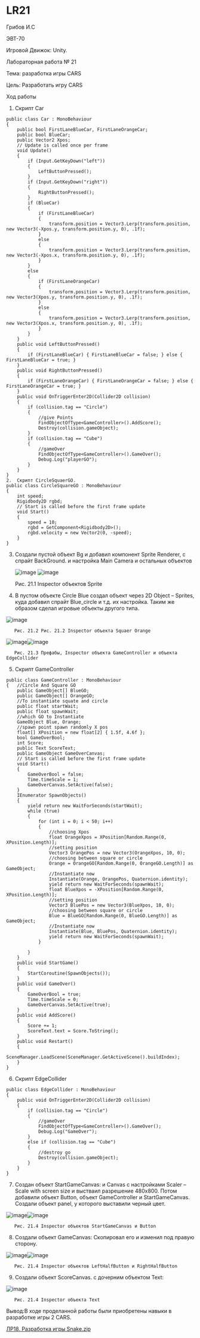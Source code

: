 # LR21
Грибов И.С

ЭВТ-70

Игровой Движок: Unity.

Лабораторная работа № 21

Тема: разработка игры CARS

Цель: Разработать игру CARS

Ход работы

1.	Скрипт Car
```
public class Car : MonoBehaviour
{
    public bool FirstLaneBlueCar, FirstLaneOrangeCar;
    public bool BlueCar;
    public Vector2 Xpos;
    // Update is called once per frame
    void Update()
    {
        if (Input.GetKeyDown("left"))
        {
            LeftButtonPressed();
        }
        if (Input.GetKeyDown("right"))
        {
            RightButtonPressed();
        }
        if (BlueCar)
        {
            if (FirstLaneBlueCar)
            {
                transform.position = Vector3.Lerp(transform.position, new Vector3(-Xpos.y, transform.position.y, 0), .1f);
            }
            else
            {
                transform.position = Vector3.Lerp(transform.position, new Vector3(-Xpos.x, transform.position.y, 0), .1f);
            }
        }
        else
        {
            if (FirstLaneOrangeCar)
            {
                transform.position = Vector3.Lerp(transform.position, new Vector3(Xpos.y, transform.position.y, 0), .1f);
            }
            else
            {
                transform.position = Vector3.Lerp(transform.position, new Vector3(Xpos.x, transform.position.y, 0), .1f);
            }
        }
    }
    public void LeftButtonPressed()
    {
        if (FirstLaneBlueCar) { FirstLaneBlueCar = false; } else { FirstLaneBlueCar = true; }
    }
    public void RightButtonPressed()
    {
        if (FirstLaneOrangeCar) { FirstLaneOrangeCar = false; } else { FirstLaneOrangeCar = true; }
    }
    public void OnTriggerEnter2D(Collider2D collision)
    {
        if (collision.tag == "Circle")
        {
            //give Points
            FindObjectOfType<GameController>().AddScore();
            Destroy(collision.gameObject);
        }
        if (collision.tag == "Cube")
        {
            //gameOver
            FindObjectOfType<GameController>().GameOver();
            Debug.Log("playerGO");
        }
    }
}
2.	Скрипт CircleSquaerGO.
public class CircleSquareGO : MonoBehaviour
{
    int speed;
    Rigidbody2D rgbd;
    // Start is called before the first frame update
    void Start()
    {
        speed = 10;
        rgbd = GetComponent<Rigidbody2D>();
        rgbd.velocity = new Vector2(0, -speed);
    }
}
```
3.	 Создали пустой объект Bg и добавил компонент Sprite Renderer, с спрайт BackGround. и настройка Main Camera и остальных объектов

       ![image](https://user-images.githubusercontent.com/119228138/205000033-d4f92709-c834-4a02-8aa0-5a61b3aba253.png) ![image](https://user-images.githubusercontent.com/119228138/205000053-b05d931b-8609-4814-b946-15782c212124.png)

       Рис. 21.1 Inspector объектов Sprite

4.	В пустом объекте Circle Blue создал объект через 2D Object – Sprites, куда добавил спрайт Blue_circle и т.д. их настройка.   Таким же образом сделал игровые объекты другого типа. 
 
 ![image](https://user-images.githubusercontent.com/119228138/205000160-1611781a-9677-4527-b2a0-04be315f692d.png)
 
       Рис. 21.2 Рис. 21.2 Inspector объекта Squaer Orange

![image](https://user-images.githubusercontent.com/119228138/205000198-68ee9a04-e1e6-4ae1-96a2-1921a7131352.png)![image](https://user-images.githubusercontent.com/119228138/205000221-c9939ae7-7da9-44ac-8140-fe15ef553762.png)


       Рис. 21.3 Префабы, Inspector объекта GameController и объекта EdgeCollider

5.	Скрипт GameController
```
public class GameController : MonoBehaviour
{   //Circle And Square GO
    public GameObject[] BlueGO;
    public GameObject[] OrangeGO;
    //To instantiate squate and circle
    public float startWait;
    public float spawnWait;
    //which GO to Instantiate
    GameObject Blue, Orange;
    //spawn point spawn randomly X pos
    float[] XPosition = new float[2] { 1.5f, 4.6f };
    bool GameOverBool;
    int Score;
    public Text ScoreText;
    public GameObject GameOverCanvas;
    // Start is called before the first frame update
    void Start()
    {
        GameOverBool = false;
        Time.timeScale = 1;
        GameOverCanvas.SetActive(false);
    }
    IEnumerator SpawnObjects()
    {
        yield return new WaitForSeconds(startWait);
        while (true)
        {
            for (int i = 0; i < 50; i++)
            {
                //choosing Xpos
                float OrangeXpos = XPosition[Random.Range(0, XPosition.Length)];
                //setting position
                Vector3 OrangePos = new Vector3(OrangeXpos, 10, 0);
                //choosing between square or circle
                Orange = OrangeGO[Random.Range(0, OrangeGO.Length)] as GameObject;
                //Instantiate now
                Instantiate(Orange, OrangePos, Quaternion.identity);
                yield return new WaitForSeconds(spawnWait);
                float BlueXpos = -XPosition[Random.Range(0, XPosition.Length)];
                //setting position
                Vector3 BluePos = new Vector3(BlueXpos, 10, 0);
                //choosing between square or circle
                Blue = BlueGO[Random.Range(0, BlueGO.Length)] as GameObject;
                //Instantiate now
                Instantiate(Blue, BluePos, Quaternion.identity);
                yield return new WaitForSeconds(spawnWait);
            }
           
        }
    }
    public void StartGame()
    {   
        StartCoroutine(SpawnObjects());
    }
    public void GameOver()
    {
        GameOverBool = true;
        Time.timeScale = 0;
        GameOverCanvas.SetActive(true);
    }
    public void AddScore()
    {
        Score += 1;
        ScoreText.text = Score.ToString();
    }
    public void Restart()
    {
        SceneManager.LoadScene(SceneManager.GetActiveScene().buildIndex);
    }
}
```

6.	Скрипт EdgeCollider

```
public class EdgeCollider : MonoBehaviour
{
    public void OnTriggerEnter2D(Collider2D collision)
    {
        if (collision.tag == "Circle")
        {
            //gameOver
            FindObjectOfType<GameController>().GameOver();
            Debug.Log("GameOver");
        }
        else if (collision.tag == "Cube")
        {
            //destroy go
            Destroy(collision.gameObject);
        }
    }
}
```

7.	Создан объект StartGameCanvas:  и Canvas с настройками Scaler – Scale with screen size и выстваил разрешение 480х800. Потом добавили  объект Button, объект GameController и StartGameCanvas. Создали объект panel, у которого выставили черный цвет.

![image](https://user-images.githubusercontent.com/119228138/205000423-dddaa681-6c6a-4a7b-861a-ecc5d6fcbae4.png)![image](https://user-images.githubusercontent.com/119228138/205000444-8c66bd6e-eb32-4b3a-8f33-915428822954.png)

       Рис. 21.4 Inspector объектов StartGameCanvas и Button

8.	Создали объект GameCanvas:  Скопировал его и изменил под правую сторону. 

![image](https://user-images.githubusercontent.com/119228138/205000521-5936bd3a-1ff1-47f5-a7f2-31c91eb4f298.png)![image](https://user-images.githubusercontent.com/119228138/205000533-e517c90f-b125-4e6b-8bd9-465a63c6a6fc.png)


       Рис. 21.4 Inspector объектов LeftHalfButton и RightHalfButton

9.	Создали объект ScoreCanvas. с дочерним объектом Text:

![image](https://user-images.githubusercontent.com/119228138/205000565-526184fd-6895-4b6f-8945-71f46113a9db.png)

       Рис. 21.4 Inspector объекта Text

Вывод:В ходе проделанной работы были приобретены навыки в разработке игры 2 CARS.

[ЛР18. Разработка игры Snake.zip](https://github.com/Kramler3/LR21/files/10135437/18.Snake.zip)

